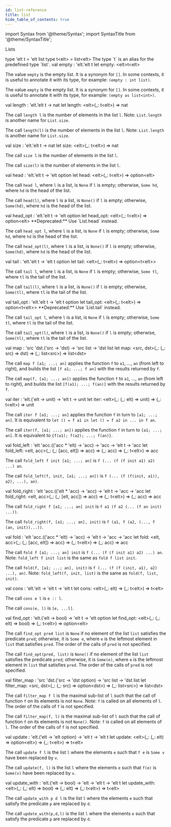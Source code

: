 ```yaml
---
id: list-reference
title: list
hide_table_of_contents: true
---
```

import Syntax from '@theme/Syntax';
import SyntaxTitle from '@theme/SyntaxTitle';


Lists


<SyntaxTitle syntax="cameligo">
type &#39;elt t = &#39;elt list
</SyntaxTitle>
<SyntaxTitle syntax="jsligo">
type t&lt;elt&gt; = list&lt;elt&gt;
</SyntaxTitle>
The type `t` is an alias for the predefined type `list`.


<SyntaxTitle syntax="cameligo">
val empty : &#39;elt.&#39;elt t
</SyntaxTitle>
<SyntaxTitle syntax="jsligo">
let empty: &lt;elt&gt;t&lt;elt&gt;
</SyntaxTitle>
<Syntax syntax="cameligo">

The value `empty` is the empty list. It is a synonym for
    `[]`. In some contexts, it is useful to annotate it with its type,
    for example: `(empty : int list)`.

</Syntax>

<Syntax syntax="jsligo">

The value `empty` is the empty list. It is a synonym for
    `[]`. In some contexts, it is useful to annotate it with its
    type, for example: `(empty as list<int>)`.

</Syntax>


<SyntaxTitle syntax="cameligo">
val length : &#39;elt.&#39;elt t -&gt; nat
</SyntaxTitle>
<SyntaxTitle syntax="jsligo">
let length: &lt;elt&gt;(&#95;: t&lt;elt&gt;) =&gt; nat
</SyntaxTitle>
<Syntax syntax="cameligo">

The call `length l` is the number of elements in the list
      `l`. Note: `List.length` is another name for `List.size`.

</Syntax>

<Syntax syntax="jsligo">

The call `length(l)` is the number of elements in the list
      `l`. Note: `List.length` is another name for `List.size`.

</Syntax>


<SyntaxTitle syntax="cameligo">
val size : &#39;elt.&#39;elt t -&gt; nat
</SyntaxTitle>
<SyntaxTitle syntax="jsligo">
let size: &lt;elt&gt;(&#95;: t&lt;elt&gt;) =&gt; nat
</SyntaxTitle>
<Syntax syntax="cameligo">

The call `size l` is the number of elements in the list `l`.

</Syntax>

<Syntax syntax="jsligo">

The call `size(l)` is the number of elements in the list `l`.

</Syntax>


<SyntaxTitle syntax="cameligo">
val head : &#39;elt.&#39;elt t -&gt; &#39;elt option
</SyntaxTitle>
<SyntaxTitle syntax="jsligo">
let head: &lt;elt&gt;(&#95;: t&lt;elt&gt;) =&gt; option&lt;elt&gt;
</SyntaxTitle>
<Syntax syntax="cameligo">

The call `head l`, where `l` is a list, is `None` if `l` is
    empty; otherwise, `Some hd`, where `hd` is the head of the list.

</Syntax>

<Syntax syntax="jsligo">

The call `head(l)`, where `l` is a list, is `None()` if `l` is
    empty; otherwise, `Some(hd)`, where `hd` is the head of the list.

</Syntax>


<SyntaxTitle syntax="cameligo">
val head&#95;opt : &#39;elt.&#39;elt t -&gt; &#39;elt option
</SyntaxTitle>
<SyntaxTitle syntax="jsligo">
let head&#95;opt: &lt;elt&gt;(&#95;: t&lt;elt&gt;) =&gt; option&lt;elt&gt;
</SyntaxTitle>
**Deprecated:** Use `List.head` instead.

<Syntax syntax="cameligo">

The call `head_opt l`, where `l` is a list, is `None` if `l` is
    empty; otherwise, `Some hd`, where `hd` is the head of the list.

</Syntax>

<Syntax syntax="jsligo">

The call `head_opt(l)`, where `l` is a list, is `None()` if `l` is
    empty; otherwise, `Some(hd)`, where `hd` is the head of the list.

</Syntax>


<SyntaxTitle syntax="cameligo">
val tail : &#39;elt.&#39;elt t -&gt; &#39;elt t option
</SyntaxTitle>
<SyntaxTitle syntax="jsligo">
let tail: &lt;elt&gt;(&#95;: t&lt;elt&gt;) =&gt; option&lt;t&lt;elt&gt;&gt;
</SyntaxTitle>
<Syntax syntax="cameligo">

The call `tail l`, where `l` is a list, is `None` if `l` is
    empty; otherwise, `Some tl`, where `tl` is the tail of the list.

</Syntax>

<Syntax syntax="jsligo">

The call `tail(l)`, where `l` is a list, is `None()` if `l` is
    empty; otherwise, `Some(tl)`, where `tl` is the tail of the list.

</Syntax>


<SyntaxTitle syntax="cameligo">
val tail&#95;opt : &#39;elt.&#39;elt t -&gt; &#39;elt t option
</SyntaxTitle>
<SyntaxTitle syntax="jsligo">
let tail&#95;opt: &lt;elt&gt;(&#95;: t&lt;elt&gt;) =&gt; option&lt;t&lt;elt&gt;&gt;
</SyntaxTitle>
**Deprecated:** Use `List.tail` instead.

<Syntax syntax="cameligo">

The call `tail_opt l`, where `l` is a list, is `None` if `l` is
    empty; otherwise, `Some tl`, where `tl` is the tail of the list.

</Syntax>

<Syntax syntax="jsligo">

The call `tail_opt(l)`, where `l` is a list, is `None()` if `l` is
    empty; otherwise, `Some(tl)`, where `tl` is the tail of the list.

</Syntax>


<SyntaxTitle syntax="cameligo">
val map : &#39;src &#39;dst.(&#39;src -&gt; &#39;dst) -&gt; &#39;src list -&gt; &#39;dst list
</SyntaxTitle>
<SyntaxTitle syntax="jsligo">
let map: &lt;src, dst&gt;(&#95;: (&#95;: src) =&gt; dst) =&gt; (&#95;: list&lt;src&gt;) =&gt; list&lt;dst&gt;
</SyntaxTitle>
<Syntax syntax="cameligo">

The call `map f [a1; ...; an]` applies the function `f` to `a1`,
    ..., `an` (from left to right), and builds the list
    `[f a1; ...; f an]` with the results returned by `f`.

</Syntax>

<Syntax syntax="jsligo">

The call `map(f, [a1; ...; an])` applies the function `f` to
    `a1`, ..., `an` (from left to right), and builds the list
    `[f(a1); ...; f(an)]` with the results returned by `f`.

</Syntax>


<SyntaxTitle syntax="cameligo">
val iter : &#39;elt.(&#39;elt -&gt; unit) -&gt; &#39;elt t -&gt; unit
</SyntaxTitle>
<SyntaxTitle syntax="jsligo">
let iter: &lt;elt&gt;(&#95;: (&#95;: elt) =&gt; unit) =&gt; (&#95;: t&lt;elt&gt;) =&gt; unit
</SyntaxTitle>
<Syntax syntax="cameligo">

The call `iter f [a1; ...; an]` applies the function `f` in turn
    to `[a1; ...; an]`. It is equivalent to
    `let () = f a1 in let () = f a2 in ... in f an`.

</Syntax>

<Syntax syntax="jsligo">

The call `iter(f, [a1; ...; an])` applies the function `f`
    in turn to `[a1; ...; an]`. It is equivalent to `{f(a1);
    f(a2); ...; f(an)}`.

</Syntax>


<SyntaxTitle syntax="cameligo">
val fold&#95;left : &#39;elt &#39;acc.((&#39;acc * &#39;elt) -&gt; &#39;acc) -&gt; &#39;acc -&gt; &#39;elt t -&gt; &#39;acc
</SyntaxTitle>
<SyntaxTitle syntax="jsligo">
let fold&#95;left: &lt;elt, acc&gt;(&#95;: (&#95;: [acc, elt]) =&gt; acc) =&gt; (&#95;: acc) =&gt; (&#95;: t&lt;elt&gt;) =&gt; acc
</SyntaxTitle>
<Syntax syntax="cameligo">

The call `fold_left f init [a1; ...; an]` is
    `f (... (f (f init a1) a2) ...) an`.

</Syntax>

<Syntax syntax="jsligo">

The call `fold_left(f, init, [a1; ...; an])` is
    `f (... (f (f(init, a1)), a2), ...), an)`.

</Syntax>


<SyntaxTitle syntax="cameligo">
val fold&#95;right : &#39;elt &#39;acc.((&#39;elt * &#39;acc) -&gt; &#39;acc) -&gt; &#39;elt t -&gt; &#39;acc -&gt; &#39;acc
</SyntaxTitle>
<SyntaxTitle syntax="jsligo">
let fold&#95;right: &lt;elt, acc&gt;(&#95;: (&#95;: [elt, acc]) =&gt; acc) =&gt; (&#95;: t&lt;elt&gt;) =&gt; (&#95;: acc) =&gt; acc
</SyntaxTitle>
<Syntax syntax="cameligo">

The call `fold_right f [a1; ...; an] init` is
    `f a1 (f a2 (... (f an init) ...))`.

</Syntax>

<Syntax syntax="jsligo">

The call `fold_right(f, [a1; ...; an], init)` is
    `f (a1, f (a2, (..., f (an, init))...))`.

</Syntax>


<SyntaxTitle syntax="cameligo">
val fold : &#39;elt &#39;acc.((&#39;acc * &#39;elt) -&gt; &#39;acc) -&gt; &#39;elt t -&gt; &#39;acc -&gt; &#39;acc
</SyntaxTitle>
<SyntaxTitle syntax="jsligo">
let fold: &lt;elt, acc&gt;(&#95;: (&#95;: [acc, elt]) =&gt; acc) =&gt; (&#95;: t&lt;elt&gt;) =&gt; (&#95;: acc) =&gt; acc
</SyntaxTitle>
<Syntax syntax="cameligo">

The call `fold f [a1; ...; an] init` is
    `f (... (f (f init a1) a2) ...) an`. Note:
    `fold_left f init list` is the same as `fold f list init`.

</Syntax>

<Syntax syntax="jsligo">

The call `fold(f, [a1; ...; an], init)` is
    `f (... (f (f (init, a1), a2) ...), an)`. Note:
    `fold_left(f, init, list)` is the same as `fold(f, list, init)`.

</Syntax>


<SyntaxTitle syntax="cameligo">
val cons : &#39;elt.&#39;elt -&gt; &#39;elt t -&gt; &#39;elt t
</SyntaxTitle>
<SyntaxTitle syntax="jsligo">
let cons: &lt;elt&gt;(&#95;: elt) =&gt; (&#95;: t&lt;elt&gt;) =&gt; t&lt;elt&gt;
</SyntaxTitle>
<Syntax syntax="cameligo">

The call `cons e l` is `e :: l`.

</Syntax>

<Syntax syntax="jsligo">

The call `cons(e, l)` is `[e, ...l]`.

</Syntax>


<SyntaxTitle syntax="cameligo">
val find&#95;opt : &#39;elt.(&#39;elt -&gt; bool) -&gt; &#39;elt t -&gt; &#39;elt option
</SyntaxTitle>
<SyntaxTitle syntax="jsligo">
let find&#95;opt: &lt;elt&gt;(&#95;: (&#95;: elt) =&gt; bool) =&gt; (&#95;: t&lt;elt&gt;) =&gt; option&lt;elt&gt;
</SyntaxTitle>
<Syntax syntax="cameligo">

The call `find_opt pred list` is `None` if no element of the
    list `list` satisfies the predicate `pred`; otherwise, it is
    `Some e`, where `e` is the leftmost element in `list` that satisfies
    `pred`. The order of the calls of `pred` is not specified.

</Syntax>

<Syntax syntax="jsligo">

The call `find_opt(pred, list)` is `None()` if no element of the
    list `list` satisfies the predicate `pred`; otherwise, it is
    `Some(e)`, where `e` is the leftmost element in `list` that satisfies
    `pred`. The order of the calls of `pred` is not specified.

</Syntax>


<SyntaxTitle syntax="cameligo">
val filter&#95;map : &#39;src &#39;dst.(&#39;src -&gt; &#39;dst option) -&gt; &#39;src list -&gt; &#39;dst list
</SyntaxTitle>
<SyntaxTitle syntax="jsligo">
let filter&#95;map: &lt;src, dst&gt;(&#95;: (&#95;: src) =&gt; option&lt;dst&gt;) =&gt; (&#95;: list&lt;src&gt;) =&gt; list&lt;dst&gt;
</SyntaxTitle>
<Syntax syntax="cameligo">

The call `filter_map f l` is the maximal sub-list of `l` such
    that the call of function `f` on its elements is not `None`. Note:
    `f` is called on all elements of `l`. The order of the calls of
    `f` is not specified.

</Syntax>

<Syntax syntax="jsligo">

The call `filter_map(f, l)` is the maximal sub-list of `l` such
    that the call of function `f` on its elements is not `None()`. Note:
    `f` is called on all elements of `l`. The order of the calls of
    `f` is not specified.

</Syntax>


<SyntaxTitle syntax="cameligo">
val update : &#39;elt.(&#39;elt -&gt; &#39;elt option) -&gt; &#39;elt t -&gt; &#39;elt t
</SyntaxTitle>
<SyntaxTitle syntax="jsligo">
let update: &lt;elt&gt;(&#95;: (&#95;: elt) =&gt; option&lt;elt&gt;) =&gt; (&#95;: t&lt;elt&gt;) =&gt; t&lt;elt&gt;
</SyntaxTitle>
<Syntax syntax="cameligo">

The call `update f l` is the list `l` where the elements `e`
    such that `f e` is `Some v` have been replaced by `v`.

</Syntax>

<Syntax syntax="jsligo">

The call `update(f, l)` is the list `l` where the elements `e`
    such that `f(e)` is `Some(v)` have been replaced by `v`.

</Syntax>


<SyntaxTitle syntax="cameligo">
val update&#95;with : &#39;elt.(&#39;elt -&gt; bool) -&gt; &#39;elt -&gt; &#39;elt t -&gt; &#39;elt t
</SyntaxTitle>
<SyntaxTitle syntax="jsligo">
let update&#95;with: &lt;elt&gt;(&#95;: (&#95;: elt) =&gt; bool) =&gt; (&#95;: elt) =&gt; (&#95;: t&lt;elt&gt;) =&gt; t&lt;elt&gt;
</SyntaxTitle>
<Syntax syntax="cameligo">

The call `update_with p d l` is the list `l` where the elements
    `e` such that satisfy the predicate `p` are replaced by `d`.

</Syntax>

<Syntax syntax="jsligo">

The call `update_with(p,d,l)` is the list `l` where the elements
    `e` such that satisfy the predicate `p` are replaced by `d`.

</Syntax>
